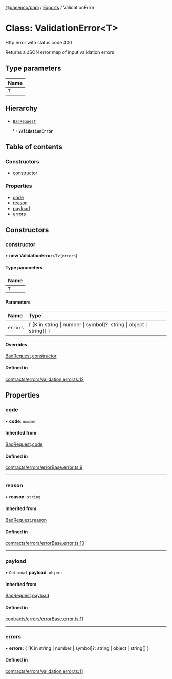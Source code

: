 [@panenco/papi](../README.md) / [Exports](../modules.md) / ValidationError

# Class: ValidationError<T\>

Http error with status code 400

Returns a JSON error map of input validation errors

## Type parameters

| Name |
| :------ |
| `T` |

## Hierarchy

- [`BadRequest`](BadRequest.md)

  ↳ **`ValidationError`**

## Table of contents

### Constructors

- [constructor](ValidationError.md#constructor)

### Properties

- [code](ValidationError.md#code)
- [reason](ValidationError.md#reason)
- [payload](ValidationError.md#payload)
- [errors](ValidationError.md#errors)

## Constructors

### constructor

• **new ValidationError**<`T`\>(`errors`)

#### Type parameters

| Name |
| :------ |
| `T` |

#### Parameters

| Name | Type |
| :------ | :------ |
| `errors` | { [K in string \| number \| symbol]?: string \| object \| string[] } |

#### Overrides

[BadRequest](BadRequest.md).[constructor](BadRequest.md#constructor)

#### Defined in

[contracts/errors/validation.error.ts:12](https://github.com/Panenco/papi/blob/5bcfd4f/src/contracts/errors/validation.error.ts#L12)

## Properties

### code

• **code**: `number`

#### Inherited from

[BadRequest](BadRequest.md).[code](BadRequest.md#code)

#### Defined in

[contracts/errors/errorBase.error.ts:9](https://github.com/Panenco/papi/blob/5bcfd4f/src/contracts/errors/errorBase.error.ts#L9)

___

### reason

• **reason**: `string`

#### Inherited from

[BadRequest](BadRequest.md).[reason](BadRequest.md#reason)

#### Defined in

[contracts/errors/errorBase.error.ts:10](https://github.com/Panenco/papi/blob/5bcfd4f/src/contracts/errors/errorBase.error.ts#L10)

___

### payload

• `Optional` **payload**: `object`

#### Inherited from

[BadRequest](BadRequest.md).[payload](BadRequest.md#payload)

#### Defined in

[contracts/errors/errorBase.error.ts:11](https://github.com/Panenco/papi/blob/5bcfd4f/src/contracts/errors/errorBase.error.ts#L11)

___

### errors

• **errors**: { [K in string \| number \| symbol]?: string \| object \| string[] }

#### Defined in

[contracts/errors/validation.error.ts:11](https://github.com/Panenco/papi/blob/5bcfd4f/src/contracts/errors/validation.error.ts#L11)
